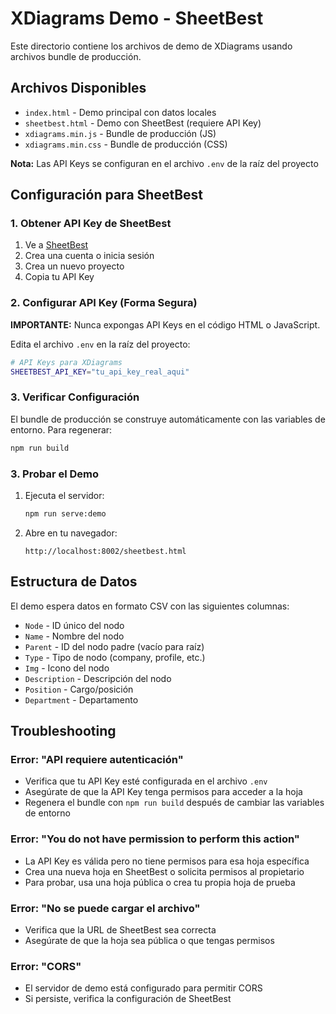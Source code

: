 # XDiagrams Demo - SheetBest

Este directorio contiene los archivos de demo de XDiagrams usando archivos bundle de producción.

## Archivos Disponibles

- `index.html` - Demo principal con datos locales
- `sheetbest.html` - Demo con SheetBest (requiere API Key)
- `xdiagrams.min.js` - Bundle de producción (JS)
- `xdiagrams.min.css` - Bundle de producción (CSS)

**Nota:** Las API Keys se configuran en el archivo `.env` de la raíz del proyecto

## Configuración para SheetBest

### 1. Obtener API Key de SheetBest

1. Ve a [SheetBest](https://sheet.best/)
2. Crea una cuenta o inicia sesión
3. Crea un nuevo proyecto
4. Copia tu API Key

### 2. Configurar API Key (Forma Segura)

**IMPORTANTE:** Nunca expongas API Keys en el código HTML o JavaScript.

Edita el archivo `.env` en la raíz del proyecto:

```bash
# API Keys para XDiagrams
SHEETBEST_API_KEY="tu_api_key_real_aqui"
```

### 3. Verificar Configuración

El bundle de producción se construye automáticamente con las variables de entorno. Para regenerar:

```bash
npm run build
```

### 3. Probar el Demo

1. Ejecuta el servidor:
   ```bash
   npm run serve:demo
   ```

2. Abre en tu navegador:
   ```
   http://localhost:8002/sheetbest.html
   ```

## Estructura de Datos

El demo espera datos en formato CSV con las siguientes columnas:
- `Node` - ID único del nodo
- `Name` - Nombre del nodo
- `Parent` - ID del nodo padre (vacío para raíz)
- `Type` - Tipo de nodo (company, profile, etc.)
- `Img` - Icono del nodo
- `Description` - Descripción del nodo
- `Position` - Cargo/posición
- `Department` - Departamento

## Troubleshooting

### Error: "API requiere autenticación"
- Verifica que tu API Key esté configurada en el archivo `.env`
- Asegúrate de que la API Key tenga permisos para acceder a la hoja
- Regenera el bundle con `npm run build` después de cambiar las variables de entorno

### Error: "You do not have permission to perform this action"
- La API Key es válida pero no tiene permisos para esa hoja específica
- Crea una nueva hoja en SheetBest o solicita permisos al propietario
- Para probar, usa una hoja pública o crea tu propia hoja de prueba

### Error: "No se puede cargar el archivo"
- Verifica que la URL de SheetBest sea correcta
- Asegúrate de que la hoja sea pública o que tengas permisos

### Error: "CORS"
- El servidor de demo está configurado para permitir CORS
- Si persiste, verifica la configuración de SheetBest
